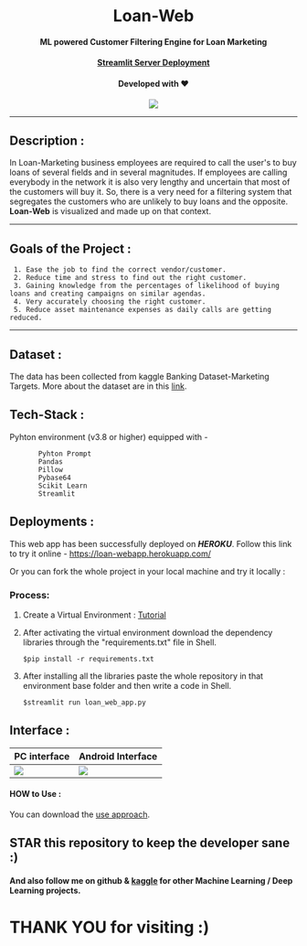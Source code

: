 <div align = "center"><h1>Loan-Web</h1></div>

<div align = "center"><h4>ML powered Customer Filtering Engine for Loan Marketing</h4></div>

<div align = "center"><h4><a href="https://share.streamlit.io/sagnik1511/loan-web/main/loan_web_app.py">Streamlit Server Deployment</a></h4></div>



<div align = "center"><h4>Developed with ❤ </h4></div>
<div align = "center"><img src="https://github.com/sagnik1511/Loan-Web/blob/main/assets/images/head.jpg"></div>

---
## Description :
In Loan-Marketing business employees are required to call the user's to buy loans of several fields and in several magnitudes. If employees are calling everybody in the network it is also very lengthy and uncertain that most of the customers will buy it. So, there is a very need for a filtering system that segregates the customers who are unlikely to buy loans and the opposite. **Loan-Web** is visualized and made up on that context.

---

## Goals of the Project :

     1. Ease the job to find the correct vendor/customer.
     2. Reduce time and stress to find out the right customer.
     3. Gaining knowledge from the percentages of likelihood of buying loans and creating campaigns on similar agendas.
     4. Very accurately choosing the right customer.
     5. Reduce asset maintenance expenses as daily calls are getting reduced.

---

## Dataset :
  The data has been collected from kaggle Banking Dataset-Marketing Targets.
  More about the dataset are in this [link](https://www.kaggle.com/prakharrathi25/banking-dataset-marketing-targets).
    
## Tech-Stack :
      
  Pyhton environment (v3.8 or higher) equipped with -
           
           Pyhton Prompt
           Pandas
           Pillow
           Pybase64
           Scikit Learn
           Streamlit


## Deployments :

  This web app has been successfully deployed on ***HEROKU***. Follow this link to try it online - https://loan-webapp.herokuapp.com/
   
  Or you can fork the whole project in your local machine and try it locally :
   
  ### Process:
      
   1. Create a Virtual Environment : [Tutorial](https://docs.python.org/3/library/venv.html)
   2. After activating the virtual environment download the dependency libraries through the "requirements.txt" file in Shell.
   
          $pip install -r requirements.txt
   3. After installing all the libraries paste the whole repository in that environment base folder and then write a code in  Shell.
   
          $streamlit run loan_web_app.py

## Interface :

| PC interface | Android Interface |
|---|---|
| ![](https://github.com/sagnik1511/Loan-Web/blob/main/assets/Inetrface/initial%20interface_pc.png) | ![](https://github.com/sagnik1511/Loan-Web/blob/main/assets/Inetrface/interface_mobile.jpeg) |

  
 #### HOW to Use :
 
 You can download the [use approach](https://github.com/sagnik1511/Loan-Web/blob/main/assets/Inetrface/functional_interface.mp4).

 
 
 ## STAR this repository to keep the developer sane :)
 #### And also follow me on github & [kaggle](https://kaggle.com/sagnik1511) for other Machine Learning / Deep Learning projects.
 
 # THANK YOU for visiting :)
